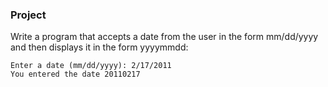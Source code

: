 ### Project

Write a program that accepts a date from the user in the form mm/dd/yyyy and then displays it in the form yyyymmdd:

```
Enter a date (mm/dd/yyyy): 2/17/2011
You entered the date 20110217
```

